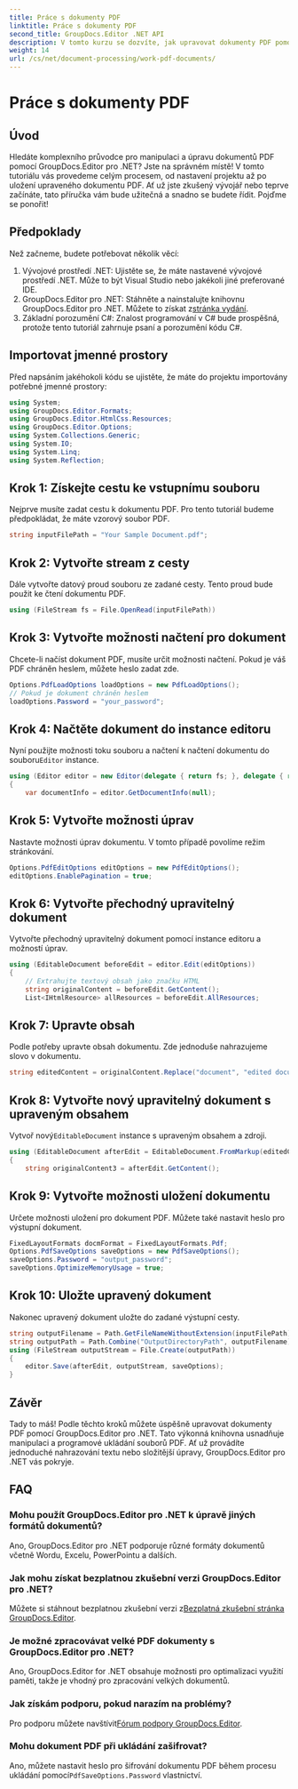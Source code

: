 ```yaml
---
title: Práce s dokumenty PDF
linktitle: Práce s dokumenty PDF
second_title: GroupDocs.Editor .NET API
description: V tomto kurzu se dozvíte, jak upravovat dokumenty PDF pomocí GroupDocs.Editor pro .NET. Upravujte obsah, manipulujte s velkými soubory a bezpečně ukládejte své úpravy.
weight: 14
url: /cs/net/document-processing/work-pdf-documents/
---
```


# Práce s dokumenty PDF

## Úvod
Hledáte komplexního průvodce pro manipulaci a úpravu dokumentů PDF pomocí GroupDocs.Editor pro .NET? Jste na správném místě! V tomto tutoriálu vás provedeme celým procesem, od nastavení projektu až po uložení upraveného dokumentu PDF. Ať už jste zkušený vývojář nebo teprve začínáte, tato příručka vám bude užitečná a snadno se budete řídit. Pojďme se ponořit!
## Předpoklady
Než začneme, budete potřebovat několik věcí:
1. Vývojové prostředí .NET: Ujistěte se, že máte nastavené vývojové prostředí .NET. Může to být Visual Studio nebo jakékoli jiné preferované IDE.
2. GroupDocs.Editor pro .NET: Stáhněte a nainstalujte knihovnu GroupDocs.Editor pro .NET. Můžete to získat z[stránka vydání](https://releases.groupdocs.com/editor/net/).
3. Základní porozumění C#: Znalost programování v C# bude prospěšná, protože tento tutoriál zahrnuje psaní a porozumění kódu C#.
## Importovat jmenné prostory
Před napsáním jakéhokoli kódu se ujistěte, že máte do projektu importovány potřebné jmenné prostory:
```csharp
using System;
using GroupDocs.Editor.Formats;
using GroupDocs.Editor.HtmlCss.Resources;
using GroupDocs.Editor.Options;
using System.Collections.Generic;
using System.IO;
using System.Linq;
using System.Reflection;
```
## Krok 1: Získejte cestu ke vstupnímu souboru
Nejprve musíte zadat cestu k dokumentu PDF. Pro tento tutoriál budeme předpokládat, že máte vzorový soubor PDF.
```csharp
string inputFilePath = "Your Sample Document.pdf";
```
## Krok 2: Vytvořte stream z cesty
Dále vytvořte datový proud souboru ze zadané cesty. Tento proud bude použit ke čtení dokumentu PDF.
```csharp
using (FileStream fs = File.OpenRead(inputFilePath))
```
## Krok 3: Vytvořte možnosti načtení pro dokument
Chcete-li načíst dokument PDF, musíte určit možnosti načtení. Pokud je váš PDF chráněn heslem, můžete heslo zadat zde.
```csharp
Options.PdfLoadOptions loadOptions = new PdfLoadOptions();
// Pokud je dokument chráněn heslem
loadOptions.Password = "your_password";
```
## Krok 4: Načtěte dokument do instance editoru
Nyní použijte možnosti toku souboru a načtení k načtení dokumentu do souboru`Editor` instance.
```csharp
using (Editor editor = new Editor(delegate { return fs; }, delegate { return loadOptions; }))
{
    var documentInfo = editor.GetDocumentInfo(null);
```
## Krok 5: Vytvořte možnosti úprav
Nastavte možnosti úprav dokumentu. V tomto případě povolíme režim stránkování.
```csharp
Options.PdfEditOptions editOptions = new PdfEditOptions();
editOptions.EnablePagination = true;
```
## Krok 6: Vytvořte přechodný upravitelný dokument
Vytvořte přechodný upravitelný dokument pomocí instance editoru a možností úprav.
```csharp
using (EditableDocument beforeEdit = editor.Edit(editOptions))
{
    // Extrahujte textový obsah jako značku HTML
    string originalContent = beforeEdit.GetContent();
    List<IHtmlResource> allResources = beforeEdit.AllResources;
```
## Krok 7: Upravte obsah
Podle potřeby upravte obsah dokumentu. Zde jednoduše nahrazujeme slovo v dokumentu.
```csharp
string editedContent = originalContent.Replace("document", "edited document");
```
## Krok 8: Vytvořte nový upravitelný dokument s upraveným obsahem
 Vytvoř nový`EditableDocument` instance s upraveným obsahem a zdroji.
```csharp
using (EditableDocument afterEdit = EditableDocument.FromMarkup(editedContent, allResources))
{
    string originalContent3 = afterEdit.GetContent();
```
## Krok 9: Vytvořte možnosti uložení dokumentu
Určete možnosti uložení pro dokument PDF. Můžete také nastavit heslo pro výstupní dokument.
```csharp
FixedLayoutFormats docmFormat = FixedLayoutFormats.Pdf;
Options.PdfSaveOptions saveOptions = new PdfSaveOptions();
saveOptions.Password = "output_password";
saveOptions.OptimizeMemoryUsage = true;
```
## Krok 10: Uložte upravený dokument
Nakonec upravený dokument uložte do zadané výstupní cesty.
```csharp
string outputFilename = Path.GetFileNameWithoutExtension(inputFilePath) + "." + docmFormat.Extension;
string outputPath = Path.Combine("OutputDirectoryPath", outputFilename);
using (FileStream outputStream = File.Create(outputPath))
{
    editor.Save(afterEdit, outputStream, saveOptions);
}
```

## Závěr
Tady to máš! Podle těchto kroků můžete úspěšně upravovat dokumenty PDF pomocí GroupDocs.Editor pro .NET. Tato výkonná knihovna usnadňuje manipulaci a programové ukládání souborů PDF. Ať už provádíte jednoduché nahrazování textu nebo složitější úpravy, GroupDocs.Editor pro .NET vás pokryje.
## FAQ
### Mohu použít GroupDocs.Editor pro .NET k úpravě jiných formátů dokumentů?
Ano, GroupDocs.Editor pro .NET podporuje různé formáty dokumentů včetně Wordu, Excelu, PowerPointu a dalších.
### Jak mohu získat bezplatnou zkušební verzi GroupDocs.Editor pro .NET?
 Můžete si stáhnout bezplatnou zkušební verzi z[Bezplatná zkušební stránka GroupDocs.Editor](https://releases.groupdocs.com/).
### Je možné zpracovávat velké PDF dokumenty s GroupDocs.Editor pro .NET?
Ano, GroupDocs.Editor for .NET obsahuje možnosti pro optimalizaci využití paměti, takže je vhodný pro zpracování velkých dokumentů.
### Jak získám podporu, pokud narazím na problémy?
 Pro podporu můžete navštívit[Fórum podpory GroupDocs.Editor](https://forum.groupdocs.com/c/editor/20).
### Mohu dokument PDF při ukládání zašifrovat?
Ano, můžete nastavit heslo pro šifrování dokumentu PDF během procesu ukládání pomocí`PdfSaveOptions.Password` vlastnictví.